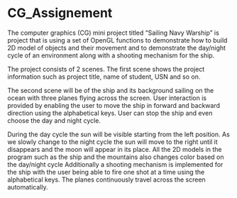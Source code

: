 # CG_Assignement

The computer graphics (CG) mini project titled “Sailing Navy Warship” is project that is 
using a set of OpenGL functions to demonstrate how to build 2D model of objects and their 
movement and to demonstrate the day/night cycle of an environment along with a shooting 
mechanism for the ship. 

The project consists of 2 scenes. 
The first scene shows the project information such as project title, name of student, 
USN and so on. 

The second scene will be of the ship and its background sailing on the ocean with 
three planes flying across the screen. 
User interaction is provided by enabling the user to move the ship in forward and backward 
direction using the alphabetical keys. User can stop the ship and even choose the day and 
night cycle. 

During the day cycle the sun will be visible starting from the left position. As we slowly 
change to the night cycle the sun will move to the right until it disappears and the moon will 
appear in its place. All the 2D models in the program such as the ship and the mountains also 
changes color based on the day/night cycle 
Additionally a shooting mechanism is implemented for the ship with the user being able to 
fire one shot at a time using the alphabetical keys. 
The planes continuously travel across the screen automatically. 

